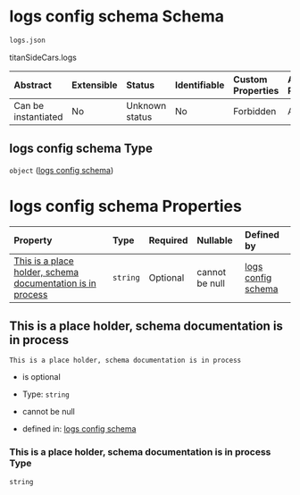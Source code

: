 # logs config schema Schema

```txt
logs.json
```

titanSideCars.logs

| Abstract            | Extensible | Status         | Identifiable | Custom Properties | Additional Properties | Access Restrictions | Defined In                                           |
| :------------------ | :--------- | :------------- | :----------- | :---------------- | :-------------------- | :------------------ | :--------------------------------------------------- |
| Can be instantiated | No         | Unknown status | No           | Forbidden         | Allowed               | none                | [logs.json](../out/logs.json "open original schema") |

## logs config schema Type

`object` ([logs config schema](logs.md))

# logs config schema Properties

| Property                                                                                                                 | Type     | Required | Nullable       | Defined by                                                                                                                                                                            |
| :----------------------------------------------------------------------------------------------------------------------- | :------- | :------- | :------------- | :------------------------------------------------------------------------------------------------------------------------------------------------------------------------------------ |
| [This is a place holder, schema documentation is in process](#this-is-a-place-holder-schema-documentation-is-in-process) | `string` | Optional | cannot be null | [logs config schema](logs-properties-this-is-a-place-holder-schema-documentation-is-in-process.md "logs.json#/properties/This is a place holder, schema documentation is in process") |

## This is a place holder, schema documentation is in process



`This is a place holder, schema documentation is in process`

* is optional

* Type: `string`

* cannot be null

* defined in: [logs config schema](logs-properties-this-is-a-place-holder-schema-documentation-is-in-process.md "logs.json#/properties/This is a place holder, schema documentation is in process")

### This is a place holder, schema documentation is in process Type

`string`

